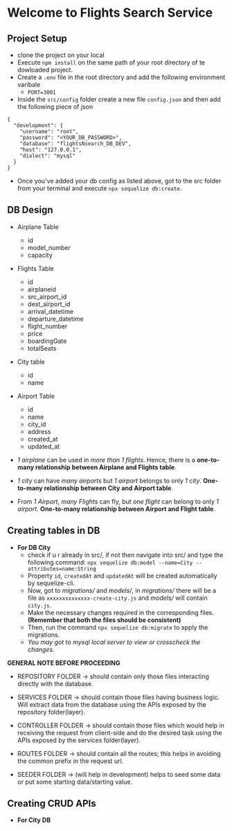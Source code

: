 # Welcome to Flights Search Service

## Project Setup
- clone the project on your local
- Execute `npm install` on the same path of your root directory of te dowloaded project.
- Create a `.env` file in the root directory and add the following environment varibale
    - `PORT=3001`
- Inside the `src/config` folder create a new file `config.json` and then add the following piece of json
```
{
  "development": {
    "username": "root",
    "password": "<YOUR_DB_PASSWORD>",
    "database": "flightsNsearch_DB_DEV",
    "host": "127.0.0.1",
    "dialect": "mysql"
  }
}
```
- Once you've added your db config as listed above, got to the src folder from your terminal and execute `npx sequelize db:create`.


## DB Design
- Airplane Table
  - id
  - model_number
  - capacity
- Flights Table
  - id
  - airplaneid
  - src_airport_id
  - dest_airport_id
  - arrival_datetime
  - departure_datetime
  - flight_number
  - price
  - boardingGate
  - totalSeats
- City table
  - id
  - name
- Airport Table
  - id
  - name
  - city_id
  - address
  - created_at
  - updated_at

- _1 airplane_ can be used in _more than 1 flights_. Hence, there is a **one-to-many relationship between Airplane and Flights table**.
- _1 city_ can have _many airports_ but _1 airport_ belongs to only _1 city_. **One-to-many relationship between City and Airport table**.
- From _1 Airport_, _many Flights_ can fly, but _one flight_ can belong to only _1 airport_. **One-to-many relationship between Airport and Flight table**.


## Creating tables in DB
- **For DB City**
  - check if u r already in src/, if not then navigate into src/ and type the following command:
  `npx sequelize db:model --name=City --attributes=name:String`
  - Property `id`, `createdAt` and `updatedAt` will be created automatically by sequelize-cli.
  - Now, got to _migrations/_ and _models/_, in _migrations/_ there will be a file as `xxxxxxxxxxxxxx-create-city.js` and _models/_ will contain `city.js`.
  - Make the necessary changes required in the corresponding files. **(Remember that both the files should be consistent)**
  - Then, run the command `npx sequelize db:migrate` to apply the migrations.
  - _You may got to mysql local server to view or crosscheck the changes._

**GENERAL NOTE BEFORE PROCEEDING**
- REPOSITORY FOLDER -> should contain only those files interacting directly with the database.
  
- SERVICES FOLDER -> should contain those files having business logic. Will extract data from the database using the APIs exposed by the repository folder(layer).

- CONTROLLER FOLDER -> should contain those files which would help in receiving the request from client-side and do the desired task using the APIs exposed by the services folder(layer).

- ROUTES FOLDER -> should contain all the routes; this helps in avoiding the common prefix in the request url.

- SEEDER FOLDER -> (will help in development) helps to seed some data or put some starting data/starting value.

## Creating CRUD APIs
- **For City DB**